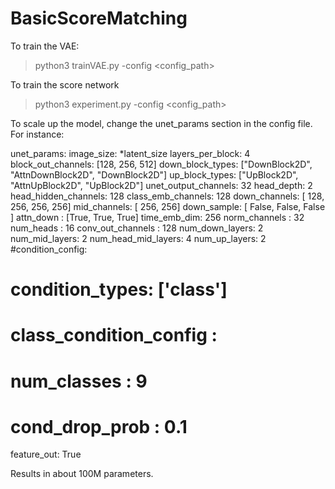 # BasicScoreMatching

To train the VAE:

> python3 trainVAE.py -config <config_path>

To train the score network

> python3 experiment.py -config <config_path>

To scale up the model, change the unet_params section in the config file. For instance:

unet_params:
  image_size: *latent_size
  layers_per_block: 4
  block_out_channels: [128, 256, 512]
  down_block_types: ["DownBlock2D", "AttnDownBlock2D", "DownBlock2D"]
  up_block_types: ["UpBlock2D", "AttnUpBlock2D", "UpBlock2D"]
  unet_output_channels: 32
  head_depth: 2
  head_hidden_channels: 128
  class_emb_channels: 128
  down_channels: [ 128, 256, 256, 256]
  mid_channels: [ 256, 256]
  down_sample: [ False, False, False ]
  attn_down : [True, True, True]
  time_emb_dim: 256
  norm_channels : 32
  num_heads : 16
  conv_out_channels : 128
  num_down_layers: 2
  num_mid_layers: 2
  num_head_mid_layers: 4
  num_up_layers: 2
  #condition_config:
  #  condition_types: ['class']
  #  class_condition_config :
  #    num_classes : 9
  #    cond_drop_prob : 0.1
  feature_out: True

  Results in about 100M parameters.
